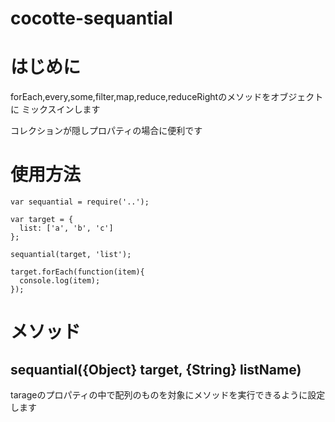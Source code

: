 cocotte-sequantial
=================

# はじめに

forEach,every,some,filter,map,reduce,reduceRightのメソッドをオブジェクトに
ミックスインします

コレクションが隠しプロパティの場合に便利です

# 使用方法

```
var sequantial = require('..');

var target = {
  list: ['a', 'b', 'c']
};

sequantial(target, 'list');

target.forEach(function(item){
  console.log(item);
});
```

# メソッド

## sequantial({Object} target, {String} listName)

tarageのプロパティの中で配列のものを対象にメソッドを実行できるように設定します